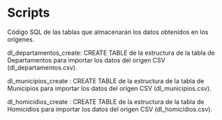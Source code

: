 # Scripts
Código SQL de las tablas que almacenarán los datos obtenidos en los orígenes.

dl_departamentos_create: CREATE TABLE de la estructura de la tabla de Departamentos para importar los datos del origen CSV (dl_departamentos.csv).

dl_municipios_create : CREATE TABLE de la estructura de la tabla de Municipios para importar los datos del origen CSV (dl_municipios.csv).

dl_homicidios_create : CREATE TABLE de la estructura de la tabla de Homicidios para importar los datos del origen CSV (dl_homicidios.csv).
